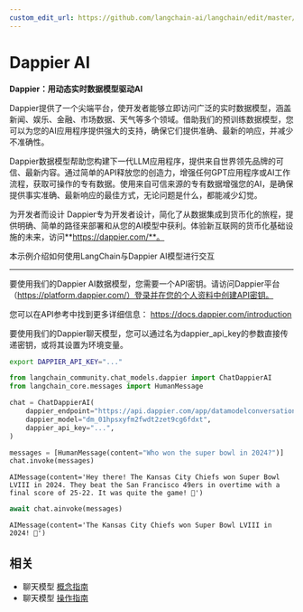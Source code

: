 ```yaml
---
custom_edit_url: https://github.com/langchain-ai/langchain/edit/master/docs/docs/integrations/chat/dappier.ipynb
---
```


# Dappier AI

**Dappier：用动态实时数据模型驱动AI**

Dappier提供了一个尖端平台，使开发者能够立即访问广泛的实时数据模型，涵盖新闻、娱乐、金融、市场数据、天气等多个领域。借助我们的预训练数据模型，您可以为您的AI应用程序提供强大的支持，确保它们提供准确、最新的响应，并减少不准确性。

Dappier数据模型帮助您构建下一代LLM应用程序，提供来自世界领先品牌的可信、最新内容。通过简单的API释放您的创造力，增强任何GPT应用程序或AI工作流程，获取可操作的专有数据。使用来自可信来源的专有数据增强您的AI，是确保提供事实准确、最新响应的最佳方式，无论问题是什么，都能减少幻觉。

为开发者而设计
Dappier专为开发者设计，简化了从数据集成到货币化的旅程，提供明确、简单的路径来部署和从您的AI模型中获利。体验新互联网的货币化基础设施的未来，访问**https://dappier.com/**。

本示例介绍如何使用LangChain与Dappier AI模型进行交互

-----------------------------------------------------------------------------------

要使用我们的Dappier AI数据模型，您需要一个API密钥。请访问Dappier平台（https://platform.dappier.com/）登录并在您的个人资料中创建API密钥。

您可以在API参考中找到更多详细信息： https://docs.dappier.com/introduction

要使用我们的Dappier聊天模型，您可以通过名为dappier_api_key的参数直接传递密钥，或将其设置为环境变量。

```bash
export DAPPIER_API_KEY="..."
```



```python
from langchain_community.chat_models.dappier import ChatDappierAI
from langchain_core.messages import HumanMessage
```


```python
chat = ChatDappierAI(
    dappier_endpoint="https://api.dappier.com/app/datamodelconversation",
    dappier_model="dm_01hpsxyfm2fwdt2zet9cg6fdxt",
    dappier_api_key="...",
)
```


```python
messages = [HumanMessage(content="Who won the super bowl in 2024?")]
chat.invoke(messages)
```



```output
AIMessage(content='Hey there! The Kansas City Chiefs won Super Bowl LVIII in 2024. They beat the San Francisco 49ers in overtime with a final score of 25-22. It was quite the game! 🏈')
```



```python
await chat.ainvoke(messages)
```



```output
AIMessage(content='The Kansas City Chiefs won Super Bowl LVIII in 2024! 🏈')
```

## 相关

- 聊天模型 [概念指南](/docs/concepts/#chat-models)
- 聊天模型 [操作指南](/docs/how_to/#chat-models)